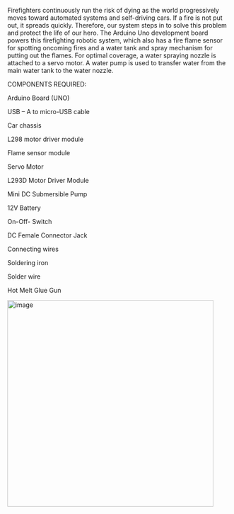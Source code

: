 Firefighters continuously run the risk of dying as the world progressively moves toward automated systems and self-driving cars. If a fire is not put out, it spreads quickly. Therefore, our system steps in to solve this problem and protect the life of our hero. The Arduino Uno development board powers this firefighting robotic system, which also has a fire flame sensor for spotting oncoming fires and a water tank and spray mechanism for putting out the flames. For optimal coverage, a water spraying nozzle is attached to a servo motor. A water pump is used to transfer water from the main water tank to the water nozzle.

COMPONENTS REQUIRED:

Arduino Board (UNO)

USB – A to micro-USB cable

Car chassis

L298 motor driver module

Flame  sensor module

Servo Motor

L293D Motor Driver Module

Mini DC Submersible Pump

12V Battery

On-Off- Switch

DC Female Connector Jack 

Connecting wires

Soldering iron

Solder wire

Hot Melt Glue Gun

<img width="466" alt="image" src="https://github.com/pranavipuvvadi/Fire-fighting-robot/assets/153189712/bd98d07d-cdbe-47bd-98b7-4b9c1a84c155">
